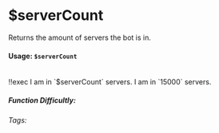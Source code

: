 # $serverCount
Returns the amount of servers the bot is in.

#### Usage: `$serverCount`
<br/>
<discord-messages>
	<discord-message :bot="false" role-color="#ffcc9a" author="Member">
		!!exec I am in `$serverCount` servers.
	</discord-message>
	<discord-message :bot="true" role-color="#0099ff" author="Custom Command" avatar="https://media.discordapp.net/avatars/725721249652670555/781224f90c3b841ba5b40678e032f74a.webp">
		I am in `15000` servers.
	</discord-message>
</discord-messages>

##### Function Difficultly: <Badge type="tip" text="Easy" vertical="middle" /> 
###### Tags: <Badge type="tip" text="serverCount" vertical="middle" /> <Badge type="tip" text="botServerCount" vertical="middle" /> <Badge type="tip" text="OS" vertical="middle" /> <Badge type="tip" text="stats" vertical="middle" />
